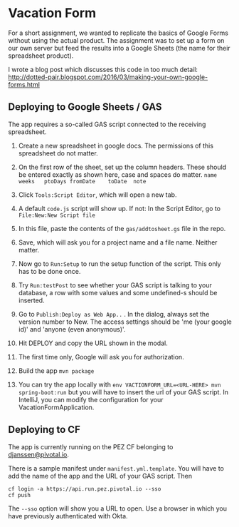 

Vacation Form
=============

For a short assignment, we wanted to replicate the basics of Google
Forms without using the actual product.  The assignment was to set up
a form on our own server but feed the results into a Google Sheets (the name for their
spreadsheet product).  

I wrote a blog post which discusses this code in too much detail: http://dotted-pair.blogspot.com/2016/03/making-your-own-google-forms.html


Deploying to Google Sheets / GAS
------

The app requires a so-called GAS script connected to the receiving spreadsheet.

1. Create a new spreadsheet in google docs.  The permissions of this spreadsheet do not matter.
1. On the first row of the sheet, set up the column headers.  These should be entered
exactly as shown here, case and spaces do matter.
```name	weeks	ptoDays	fromDate	toDate	note```

1. Click `Tools:Script Editor`, which will open a new tab.
1. A default `code.js` script will show up.  If not:  In the Script Editor,  go to `File:New:New Script file`
1. In this file, paste the contents of the `gas/addtosheet.gs` file in the repo.
1. Save, which will ask you for a project name and a file name.  Neither matter.
1. Now go to `Run:Setup` to run the setup function of the script.  This only has
   to be done once.
1. Try `Run:testPost` to see whether your GAS script is talking to your database, a
   row with some values and some undefined-s should be inserted.
1. Go to `Publish:Deploy as Web App..` .  In the dialog, always set the version number to New.
The access settings should be 'me (your google id)' and 'anyone (even anonymous)'.
1. Hit DEPLOY and copy the URL shown in the modal.
1. The first time only, Google will ask you for authorization.
1. Build the app `mvn package`
1. You can try the app locally with `env VACTIONFORM_URL=<URL-HERE> mvn spring-boot:run` but you will have to insert
the url of your GAS script.  In IntelliJ, you can modify the configuration for your VacationFormApplication.


Deploying to CF
-----

The app is currently running on the PEZ CF belonging to djanssen@pivotal.io.

There is a sample manifest under `manifest.yml.template`.  You will have to add the name
of the app and the URL of your GAS script.  Then
```
cf login -a https://api.run.pez.pivotal.io --sso
cf push
```

The `--sso` option will show you a URL to open.  Use a browser in which you have previously
authenticated with Okta.







